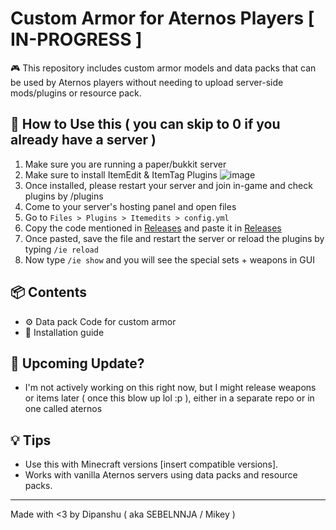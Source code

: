 # Custom Armor for Aternos Players [ IN-PROGRESS ]

🎮 This repository includes custom armor models and data packs that can be used by Aternos players without needing to upload server-side mods/plugins or resource pack.

## 🔧 How to Use this ( you can skip to 0 if you already have a server )

1. Make sure you are running a paper/bukkit server
2. Make sure to install ItemEdit & ItemTag Plugins
![image](https://github.com/user-attachments/assets/d00fca1d-5c92-414b-a0fb-20b3ae9f82f3)
4. Once installed, please restart your server and join in-game and check plugins by /plugins
5. Come to your server's hosting panel and open files
6. Go to `Files > Plugins > Itemedits > config.yml`
7. Copy the code mentioned in [Releases](example.txt) and paste it in [Releases](config.yml)
8. Once pasted, save the file and restart the server or reload the plugins by typing `/ie reload`
9. Now type `/ie show` and you will see the special sets + weapons in GUI

## 📦 Contents

- ⚙️ Data pack Code for custom armor
- 📃 Installation guide

## 🤔 Upcoming Update?

- I'm not actively working on this right now, but I might release weapons or items later ( once this blow up lol :p ), either in a separate repo or in one called aternos

## 💡 Tips

- Use this with Minecraft versions [insert compatible versions].
- Works with vanilla Aternos servers using data packs and resource packs.

---

Made with <3 by Dipanshu ( aka SEBELNNJA / Mikey )
